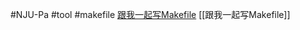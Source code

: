 #NJU-Pa #tool #makefile
[跟我一起写Makefile](https://seisman.github.io/how-to-write-makefile/overview.html)
[[跟我一起写Makefile]]

